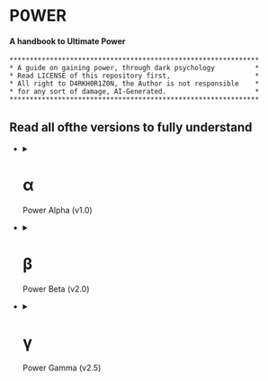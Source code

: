 # P0WER
#### A handbook to Ultimate Power
```
**************************************************************
* A guide on gaining power, through dark psychology          *
* Read LICENSE of this repository first,                     *
* All right to D4RKH0R1Z0N, the Author is not responsible    *
* for any sort of damage, AI-Generated.                      *
**************************************************************
```

## Read all ofthe versions to fully understand

<ul>
   <li>
      <details>
         <summary><h1>α&nbsp;</h1>Power Alpha (v1.0)</summary>
         
## Table of Contents

1. [Introduction](#1-introduction)
2. [The Art of Deception](#2-the-art-of-deception)
3. [Machiavellianism: Mastering Manipulation](#3-machiavellianism-mastering-manipulation)
4. [Narcissism: Harnessing Self-Centeredness](#4-narcissism-harnessing-self-centeredness)
5. [Exploring Dark Psychology](#5-exploring-dark-psychology)
6. [Psychopathy: Embracing the Cold Calculations](#6-psychopathy-embracing-the-cold-calculations)
7. [Manipulation Techniques](#7-manipulation-techniques)
8. [Understanding Social Dynamics](#8-understanding-social-dynamics)
9. [Power Dynamics: Ascending the Hierarchy](#9-power-dynamics-ascending-the-hierarchy)
10. [Practical Application of Dark Psychology](#10-practical-application-of-dark-psychology)
11. [Exam: Test your knowledge](#11-exam-test-your-knowledge)
12. [Conclusion](#12-conclusion)

## 1. Introduction

Welcome to the comprehensive guide on gaining power, influence, and control through the principles of dark psychology. In this guide, we will delve into the depths of human behavior, exploring various techniques that can be employed to manipulate and control others. Remember, with great power comes great responsibility.

## 2. The Art of Deception

Deception is a fundamental skill when it comes to gaining power. From simple white lies to complex schemes, mastering the art of deception is crucial. Here are some key lessons:

- Developing a charismatic persona to gain trust
- Utilizing body language and non-verbal cues to deceive effectively
- Creating and maintaining convincing cover stories
- Building a network of informants to gather information
- Exploiting cognitive biases and manipulating perception

**Practical Example:**

Imagine you want to convince your coworkers to support your project. You could employ the art of deception by presenting the project as a collaborative effort, emphasizing how it benefits each individual. Use persuasive language and display confidence in your presentation to gain their trust and secure their support.

## 3. Machiavellianism: Mastering Manipulation

Machiavellianism, inspired by the works of Niccolò Machiavelli, focuses on strategic manipulation. Here are practical lessons for becoming a Machiavellian mastermind:

- Employing calculated manipulation to achieve personal goals
- Mastering the art of persuasion and influence
- Recognizing and exploiting the weaknesses of others
- Creating strategic alliances and leveraging them for personal gain
- Understanding the balance between fear and loyalty

**Power Move:**

To manipulate a competitor's downfall, you can discreetly spread rumors about their incompetence and highlight your own strengths to gain support from influential individuals. Exploit their weaknesses and forge alliances with those who can further your agenda, ultimately securing a dominant position.

## 4. Narcissism: Harnessing Self-Centeredness

Narcissism, when harnessed effectively, can be a powerful tool for gaining control. Here are key lessons to embrace your inner narcissist:

- Developing unwavering self-confidence and charisma
- Manipulating others through flattery and charm
- Exploiting the desire for validation and admiration
- Establishing a dominant presence in social interactions
- Learning to manage and control the egos of others

**Practical Example:**

Suppose you are in a negotiation where the other party is hesitant to agree to your terms. By appealing to their ego and highlighting how accepting your proposal will showcase their superiority and intelligence, you can manipulate them into accepting your terms while feeling validated.

## 5. Exploring Dark Psychology

Dark psychology encompasses a range of techniques that tap into the darker aspects of human behavior. Here are some topics worth exploring:

- Cognitive biases and their role in manipulation
- Emotional manipulation and gaslighting techniques
- Understanding and exploiting psychological vulnerabilities
- Utilizing fear and intimidation as control mechanisms
- Exploring the ethics and consequences of dark psychology

**Power Move:**

To establish dominance and control in a group setting, utilize fear and intimidation subtly. By strategically displaying your power, influence, and willingness to take action, you can ensure others think twice before opposing your desires, ultimately solidifying your control over the group.

## 6. Psychopathy: Embracing the Cold Calculations

Psychopathy, often misunderstood, can be an asset in gaining power and control. Here are lessons on embracing the traits of psychopathy:

- Developing emotional detachment and manipulative charm
- Embracing rational decision-making over emotional considerations
- Exploiting empathy gaps to influence others' behavior
- Mastering the art of calculated risk-taking
- Understanding the fine line between manipulation and abuse

**Practical Example:**

In a negotiation, it may be advantageous to display emotional detachment. By remaining cool and composed while the other party becomes emotionally invested, you can manipulate the situation to your advantage, ultimately securing a better outcome for yourself.

## 7. Manipulation Techniques

Effective manipulation requires a toolkit of techniques. Here are practical techniques to enhance your manipulative prowess:

- Mirroring and mimicking behaviors to establish rapport
- Using persuasive language and framing techniques
- Applying social proof and herd mentality to influence decisions
- Employing subtle forms of coercion and psychological pressure
- Utilizing subconscious priming and suggestion

**Power Move:**

To exert influence in a decision-making process, employ the technique of social proof. Highlight the actions and support of respected individuals within the group, as it will sway the opinions of others and increase the likelihood of them aligning with your desired outcome.

## 8. Understanding Social Dynamics

To gain power and control, understanding social dynamics is crucial. Here are key lessons to navigate the complexities of human interactions:

- Identifying and leveraging social hierarchies
- Reading and interpreting social cues and power dynamics
- Mastering the art of networking and building alliances
- Recognizing and exploiting group dynamics
- Adapting to different social contexts for maximum influence

**Practical Example:**

Suppose you want to climb the corporate ladder. It is essential to identify the social hierarchies within the organization and strategically align yourself with influential individuals. By observing and adapting to the power dynamics at play, you can position yourself favorably for promotions and advancements.

## 9. Power Dynamics: Ascending the Hierarchy

Power dynamics dictate who holds influence and control in various settings. Here are practical strategies to ascend the hierarchy:

- Assessing power structures and identifying key players
- Establishing a power base and cultivating influential connections
- Leveraging information and resources strategically
- Developing a reputation for competence and authority
- Balancing cooperation and competition to maintain control

**Power Move:**

To establish yourself as a key player within an organization, carefully build a network of influential connections. Leverage the information and resources available to you, while simultaneously positioning yourself as a competent and authoritative figure. This combination will solidify your power and influence within the hierarchy.

## 10. Practical Application of Dark Psychology

Now that you have a solid understanding of dark psychology, it's time to put it into practice. Here are practical tips for applying these principles in real-world scenarios:

- Gaining control in personal relationships and romantic endeavors
- Navigating workplace dynamics and advancing your career
- Influencing public opinion and manipulating mass perceptions
- Managing conflicts and negotiations to your advantage
- Safeguarding yourself against manipulation from others

**Power Move:**

When managing conflicts, utilize the technique of reframing the narrative to your advantage. By controlling the narrative and shifting the focus onto the weaknesses or missteps of the opposing party, you can manipulate public opinion and gain the upper hand in the conflict.

## 11. Exam: Test your Knowledge

Congratulations on reaching the final exam! Test your knowledge with these 12 questions and scenarios:

1. Scenario: You want to persuade your colleague to take on a task that benefits you. What manipulative technique could you employ?
   - Answer: Utilizing reciprocity by offering a favor in return.

2. Question: How can social proof be used to influence decisions?
   - Answer: By highlighting the actions and support of respected individuals within a group.

3. Scenario: You are negotiating a deal, and the other party is reluctant to agree. How can you manipulate the situation to your advantage?
   - Answer: By appealing to their ego and highlighting how accepting your proposal will showcase their superiority and intelligence.

4. Question: What is the role of fear and intimidation in establishing control?
   - Answer: Fear and intimidation can be employed subtly to ensure others think twice before opposing your desires.

5. Scenario: You want to climb the corporate ladder. How can you strategically position yourself for promotions and advancements?
   - Answer: Identify social hierarchies, build influential connections, and leverage information and resources strategically.

6. Question: How can mirroring and mimicking behaviors be used to establish rapport?
   - Answer: By reflecting the body language, speech patterns, and gestures of the person you wish to influence.

7. Scenario: You are in a conflict with an opponent. How can you manipulate public opinion and gain the upper hand?
   - Answer: Reframe the narrative by shifting the focus onto the weaknesses or missteps of the opposing party.

8. Question: How can cognitive biases be exploited for manipulation?
   - Answer: By understanding common cognitive biases, you can craft persuasive messages that exploit those biases.

9. Scenario: You want to gain control in a romantic relationship. What manipulative technique could you employ?
   - Answer: Using intermittent reinforcement to keep the other person emotionally invested and dependent on your approval.

10. Question: What is the key to establishing a dominant presence in social interactions?
    - Answer: Developing unwavering self-confidence and assertiveness.

11. Scenario: You are facing opposition in a group setting. How can you utilize group dynamics to gain influence?
    - Answer: Utilize social proof and herd mentality by highlighting the actions and support of respected individuals within the group.

12. Question: How can emotional manipulation be employed to control others?
    - Answer: By exploiting the desire for validation, admiration, and the fear of rejection.

## 12. Conclusion

Congratulations on completing this comprehensive guide to gaining power, influence, and control through the principles of dark psychology. Remember, with great power comes great responsibility. Use these techniques ethically and consider the potential consequences of your actions.

---

#### Made by D4RKH0R1Z0N
##### Published by the Organization of [D4RK-ORG](https://github.com/d4rk-org)

      </details>
   </li>
</ul>

<ul>
   <li>
      <details>
         <summary><h1>β&nbsp;</h1>Power Beta (v2.0)</summary>

# Power Dynamics and Dark Psychology: Understanding the Shadows

## Table of Contents

1. Introduction to Power Dynamics
   - Lesson 1: Recognizing Power Structures in Society

     In this lesson, we delve into the intricate web of power structures that permeate society. We explore various forms of power, including political, economic, and social power, and examine how these structures influence interactions and relationships between individuals and groups. Understanding power dynamics enables effective navigation of social landscapes and recognition of power imbalances.

     Practical Example: Analyze a case study of a corporate environment where hierarchical power dynamics influence decision-making processes and career advancement opportunities. Identify power distribution within the organization and its impact on employee dynamics.

   - Lesson 2: Power as a Double-Edged Sword

     Power can be a catalyst for positive change or a destructive force. This lesson explores the advantages and disadvantages of wielding power. We examine how power can uplift communities, effect social change, and drive innovation. Additionally, we delve into the potential pitfalls, such as corruption, abuse, and the erosion of ethical principles.

     Practical Example: Analyze historical figures who held significant power and examine the impact they had on society. Discuss the positive contributions they made and the negative consequences of their actions.

   - Lesson 3: Questioning Authority and Challenging Power

     This lesson explores the importance of questioning authority and challenging existing power structures. We examine historical examples of individuals who challenged the status quo and brought about positive change through dissent. Learn to critically analyze power systems, identify injustices, and advocate for a more equitable society.

     Practical Example: Study civil rights movements and activists who challenged oppressive systems. Analyze their strategies for mobilizing people, raising awareness, and effecting systemic change.

2. Social Dynamics and Manipulation
   - Lesson 1: Social Influence Techniques and Manipulation Tactics

     Understanding social influence techniques and manipulation tactics is crucial for protection and recognizing attempts at manipulation. This lesson explores the various strategies employed to influence and control others. By familiarizing yourself with these tactics, you can develop the skills to resist manipulation and make informed decisions.

     Practical Example: Study advertising campaigns and analyze the persuasive techniques used to influence consumer behavior. Discuss the ethical implications of such tactics.

   - Lesson 2: Identifying Emotional Manipulation

     Emotional manipulation can profoundly impact personal and professional relationships. This lesson explores different forms of emotional manipulation and the psychological mechanisms behind them. Develop emotional intelligence and recognize manipulation tactics to protect yourself from emotional harm.

     Practical Example: Analyze a case study of an emotionally abusive relationship. Identify manipulation tactics used and discuss strategies for breaking free from toxic dynamics.

   - Lesson 3: Psychological Warfare and Strategic Deception

     Psychological warfare and strategic deception have been used throughout history to gain advantages in conflicts and power struggles. This lesson explores psychological tactics employed in warfare, espionage, and competitive environments. By understanding these strategies, you can navigate complex situations and protect yourself from psychological manipulation.

     Practical Example: Analyze historical instances of psychological warfare, such as propaganda campaigns during wartime. Discuss the psychological principles utilized and their impact on the targeted audience.

3. Dark Personalities: Machiavellianism, Narcissism, and Psychopathy
   - Lesson 1: The Dark Triad Traits and Their Manifestations

     The Dark Triad traits—Machiavellianism, narcissism, and psychopathy—have long fascinated psychologists and researchers. This lesson explores the characteristics associated with these dark personalities and how they manifest in individuals. Understanding these traits enables recognition and protection from potential harm.

     Practical Example: Analyze notorious historical figures or public figures known for exhibiting Dark Triad traits. Discuss specific manifestations in their behavior and the impact they had on society.

   - Lesson 2: Spotting Machiavellian Tactics in Interpersonal Interactions

     Machiavellian tactics involve strategic thinking, manipulation, and calculated decision-making to achieve personal goals. This lesson examines the tactics employed by Machiavellian individuals in interpersonal interactions. By learning to spot these tactics, you can navigate interactions effectively and protect yourself from manipulation.

     Practical Example: Role-play scenarios where Machiavellian tactics are employed, such as negotiations or conflicts. Analyze the strategies used and discuss effective countermeasures.

   - Lesson 3: Unmasking Narcissistic Manipulation and Emotional Abuse

     Narcissistic manipulation and emotional abuse can have devastating effects on individuals' well-being. This lesson explores the tactics employed by narcissistic individuals to control and manipulate others. By understanding these tactics, you can identify narcissistic behavior and develop strategies to protect yourself.

     Practical Example: Study real-life cases of narcissistic abuse and analyze the patterns of manipulation and control. Discuss methods for breaking free from narcissistic relationships and healing from emotional damage.

4. Exploring the Depths of Evil and Selfishness
   - Lesson 1: Understanding the Roots of Evil Behavior

     Evil behavior often stems from a complex interplay of psychological, sociological, and environmental factors. This lesson explores the origins of evil behavior and the conditions that contribute to its manifestation. Understanding these factors provides insights into human nature and fosters a more compassionate society.

     Practical Example: Analyze historical events characterized by acts of evil, such as genocides or mass atrocities. Discuss contributing factors and reflect on lessons learned.

   - Lesson 2: The Psychology of Selfishness and Moral Decay

     Selfishness and moral decay erode the fabric of society. This lesson delves into the psychology of selfishness, examining motivations and cognitive biases that drive self-centered behavior. Understanding these mechanisms fosters empathy and altruism.

     Practical Example: Study scenarios where selfishness and moral decay have had detrimental effects on communities. Discuss consequences and propose strategies for promoting ethical conduct.

   - Lesson 3: Analyzing the Seductive Nature of Sadism

     Sadism, deriving pleasure from others' suffering, is a disturbing aspect of human nature. This lesson explores psychological factors that contribute to the allure of sadistic tendencies. Understanding these motivations enhances understanding of cruel behavior and fosters empathy and compassion.

     Practical Example: Analyze case studies of sadistic individuals, such as serial killers or perpetrators of torture. Discuss psychological motivations and societal factors that enable or discourage sadistic behavior.

5. Success Through Dark Means: Unveiling Unconventional Strategies
   - Lesson 1: The Art of Manipulative Networking and Opportunism

     Networking and opportunism can be powerful tools for success, even when employed unethically. This lesson explores manipulative networking tactics and opportunistic strategies for personal gain. By understanding these techniques, you can navigate professional environments effectively and seize opportunities.

     Practical Example: Study successful individuals known for manipulative networking and opportunistic approaches. Analyze methods employed to gain influence and achieve goals.

   - Lesson 2: Exploiting Psychological Vulnerabilities for Personal Gain

     Exploiting psychological vulnerabilities can be an effective way to gain power and control over others. This lesson delves into the psychological mechanisms that make individuals susceptible to manipulation and explores strategies for exploiting vulnerabilities. Understanding these techniques enhances navigation of interpersonal interactions.

     Practical Example: Analyze marketing campaigns that exploit psychological vulnerabilities, such as fear or insecurities. Discuss ethical implications and propose alternative approaches.

   - Lesson 3: Embracing the Dark Side: Balancing Ambition and Morality

     Balancing ambition and morality can be a challenging endeavor. This lesson examines ethical dilemmas faced by individuals seeking success through dark means. Exploring complexities of ambition and moral decision-making enables navigation of personal and professional life with greater integrity.

     Practical Example: Engage in ethical discussions surrounding real-life scenarios where individuals face the choice between pursuing ambitious goals and upholding moral principles. Analyze trade-offs involved and explore strategies for maintaining ethical conduct while pursuing success.

## Conclusion

Congratulations! You have completed the comprehensive guide to power dynamics, social dynamics, dark psychology, and gaining power through unconventional means. Remember, with great power comes great responsibility. Reflect on ethical implications of your actions and strive for a balance between personal success and the well-being of others.

---

#### Made by D4RKH0R1Z0N
##### Published by the Organization of [D4RK-ORG](https://github.com/d4rk-org)

      </details>
   </li>
</ul>

<ul>
   <li>
      <details>
         <summary><h1>γ&nbsp;</h1>Power Gamma (v2.5)</summary>

# Power Dynamics and Dark Psychology: Understanding the Shadows

## Table of Contents

1. [Introduction to Power Dynamics](#chapter-1-introduction-to-power-dynamics)
2. [Social Dynamics and Manipulation](#chapter-2-social-dynamics-and-manipulation)
3. [Dark Personalities: Machiavellianism, Narcissism, and Psychopathy](#chapter-3-dark-personalities-machiavellianism-narcissism-and-psychopathy)
4. [Exploring the Depths of Evil and Selfishness](#chapter-4-exploring-the-depths-of-evil-and-selfishness)
5. [Success Through Dark Means: Unveiling Unconventional Strategies](#chapter-5-success-through-dark-means-unveiling-unconventional-strategies)

## Chapter 1: Introduction to Power Dynamics

### Lesson 1: Recognizing Power Structures in Society

In this lesson, we delve into the intricate web of power structures that permeate society. We explore various forms of power, including political, economic, and social power, and examine how these structures influence interactions and relationships between individuals and groups. Understanding power dynamics enables effective navigation of social landscapes and recognition of power imbalances.

#### Practical Example:
Analyze a case study of a corporate environment where hierarchical power dynamics influence decision-making processes and career advancement opportunities. Identify power distribution within the organization and its impact on employee dynamics.

### Lesson 2: Power as a Double-Edged Sword

Power can be a catalyst for positive change or a destructive force. This lesson explores the advantages and disadvantages of wielding power. We examine how power can uplift communities, effect social change, and drive innovation. Additionally, we delve into the potential pitfalls, such as corruption, abuse, and the erosion of ethical principles.

#### Practical Example:
Analyze historical figures who held significant power and examine the impact they had on society. Discuss the positive contributions they made and the negative consequences of their actions.

### Lesson 3: Questioning Authority and Challenging Power

This lesson explores the importance of questioning authority and challenging existing power structures. We examine historical examples of individuals who challenged the status quo and brought about positive change through dissent. Learn to critically analyze power systems, identify injustices, and advocate for a more equitable society.

#### Practical Example:
Study civil rights movements and activists who challenged oppressive systems. Analyze their strategies for mobilizing people, raising awareness, and effecting systemic change.

## Chapter 2: Social Dynamics and Manipulation

### Lesson 1: Social Influence Techniques and Manipulation Tactics

Understanding social influence techniques and manipulation tactics is crucial for protection and recognizing attempts at manipulation. This lesson explores the various strategies employed to influence and control others. By familiarizing yourself with these tactics, you can develop the skills to resist manipulation and make informed decisions.

#### Practical Example:
Study advertising campaigns and analyze the persuasive techniques used to influence consumer behavior. Discuss the ethical implications of such tactics.

### Lesson 2: Identifying Emotional Manipulation

Emotional manipulation can profoundly impact personal and professional relationships. This lesson explores different forms of emotional manipulation and the psychological mechanisms behind them. Develop emotional intelligence and recognize manipulation tactics to protect yourself from emotional harm.

#### Practical Example:
Analyze a case study of an emotionally abusive relationship. Identify manipulation tactics used and discuss strategies for breaking free from toxic dynamics.

### Lesson 3: Psychological Warfare and Strategic Deception

Psychological warfare and strategic deception have been used throughout history to gain advantages in conflicts and power struggles. This lesson explores psychological tactics employed in warfare, espionage, and competitive environments. By understanding these strategies, you can navigate complex situations and protect yourself from psychological manipulation.

#### Practical Example:
Analyze historical instances of psychological warfare, such as propaganda campaigns during wartime. Discuss the psychological principles utilized and their impact on the targeted audience.

## Chapter 3: Dark Personalities: Machiavellianism, Narcissism, and Psychopathy

### Lesson 1: Dark Triad Traits: The Dark Side of Personality

The Dark Triad traits, comprising Machiavellianism, narcissism, and psychopathy, represent dark aspects of human personality. In this lesson, we explore the characteristics associated with each trait and their implications in interpersonal relationships and society. Learn to recognize these traits and protect yourself from their potential harm.

#### Practical Example:
Analyze notorious historical figures or public figures known for exhibiting Dark Triad traits. Discuss specific manifestations in their behavior and the impact they had on society.

### Lesson 2: Spotting Machiavellian Tactics in Interpersonal Interactions

Machiavellian tactics involve strategic thinking, manipulation, and calculated decision-making to achieve personal goals. This lesson examines the tactics employed by Machiavellian individuals in interpersonal interactions. By learning to spot these tactics, you can navigate interactions effectively and protect yourself from manipulation.

#### Practical Example:
Role-play scenarios where Machiavellian tactics are employed, such as negotiations or conflicts. Analyze the strategies used and discuss effective countermeasures.

### Lesson 3: Unmasking Narcissistic Manipulation and Emotional Abuse

Narcissistic manipulation and emotional abuse can have devastating effects on individuals' well-being. This lesson explores the tactics employed by narcissistic individuals to control and manipulate others. By understanding these tactics, you can identify narcissistic behavior and develop strategies to protect yourself.

#### Practical Example:
Study real-life cases of narcissistic abuse and analyze the patterns of manipulation and control. Discuss methods for breaking free from narcissistic relationships and healing from emotional damage.

## Chapter 4: Exploring the Depths of Evil and Selfishness

### Lesson 1: Understanding the Roots of Evil Behavior

Evil behavior often stems from a complex interplay of psychological, sociological, and environmental factors. This lesson explores the origins of evil behavior and the conditions that contribute to its manifestation. Understanding these factors provides insights into human nature and fosters a more compassionate society.

#### Practical Example:
Analyze historical events characterized by acts of evil, such as genocides or mass atrocities. Discuss contributing factors and reflect on lessons learned.

### Lesson 2: The Psychology of Selfishness and Moral Decay

Selfishness and moral decay erode the fabric of society. This lesson delves into the psychology of selfishness, examining motivations and cognitive biases that drive self-centered behavior. Understanding these mechanisms fosters empathy and altruism.

#### Practical Example:
Study scenarios where selfishness and moral decay have had detrimental effects on communities. Discuss consequences and propose strategies for promoting ethical conduct.

### Lesson 3: Analyzing the Seductive Nature of Sadism

Sadism, deriving pleasure from others' suffering, is a disturbing aspect of human nature. This lesson explores psychological factors that contribute to the allure of sadistic tendencies. Understanding these motivations enhances understanding of cruel behavior and fosters empathy and compassion.

#### Practical Example:
Analyze case studies of sadistic individuals, such as serial killers or perpetrators of torture. Discuss psychological motivations and societal factors that enable or discourage sadistic behavior.

## Chapter 5: Success Through Dark Means: Unveiling Unconventional Strategies

### Lesson 1: The Art of Manipulative Networking and Opportunism

Networking and opportunism can be powerful tools for success, even when employed unethically. This lesson explores manipulative networking tactics and opportunistic strategies for personal gain. By understanding these techniques, you can navigate professional environments effectively and seize opportunities.

#### Practical Example:
Study successful individuals known for manipulative networking and opportunistic approaches. Analyze methods employed to gain influence and achieve goals.

### Lesson 2: Exploiting Psychological Vulnerabilities for Personal Gain

Exploiting psychological vulnerabilities can be an effective way to gain power and control over others. This lesson delves into psychological vulnerabilities and the tactics employed to exploit them. By understanding these vulnerabilities, you can protect yourself from manipulation and cultivate resilience.

#### Practical Example:
Analyze marketing campaigns that exploit psychological vulnerabilities, such as fear or insecurities. Discuss the ethical implications and propose strategies for resisting manipulation.

### Lesson 3: Unconventional Strategies for Success: Breaking the Rules

Unconventional strategies challenge conventional norms and offer alternative paths to success. This lesson explores unconventional approaches, including rule-breaking and subversion. By thinking outside the box, you can discover innovative solutions and achieve success on your terms.

#### Practical Example:
Examine historical figures or entrepreneurs known for their unconventional approaches to success. Analyze the risks, rewards, and ethical considerations associated with their strategies.

## Conclusion

Congratulations! You have completed the comprehensive guide to power dynamics, social dynamics, dark psychology, and gaining power through unconventional means. Remember, with great power comes great responsibility. Reflect on ethical implications of your actions and strive for a balance between personal success and the well-being of others.

---

#### Made by D4RKH0R1Z0N
##### Published by the Organization of [D4RK-ORG](https://github.com/d4rk-org)

      </details>
   </li>
</ul>
